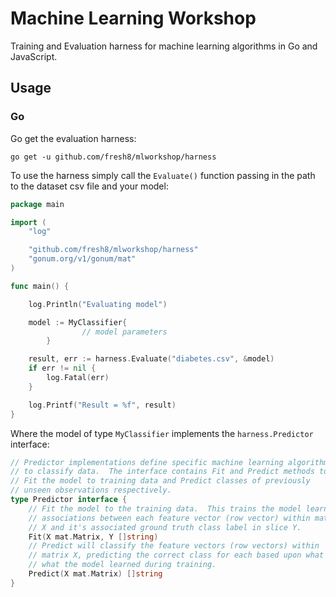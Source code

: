 # Machine Learning Workshop

Training and Evaluation harness for machine learning algorithms in Go and JavaScript.

## Usage

### Go

Go get the evaluation harness:

```
go get -u github.com/fresh8/mlworkshop/harness
```

To use the harness simply call the `Evaluate()` function passing in the path to the dataset csv file and your model:

``` go
package main

import (
	"log"

	"github.com/fresh8/mlworkshop/harness"
	"gonum.org/v1/gonum/mat"
)

func main() {

	log.Println("Evaluating model")

	model := MyClassifier{
                // model parameters
        }

	result, err := harness.Evaluate("diabetes.csv", &model)
	if err != nil {
		log.Fatal(err)
	}

	log.Printf("Result = %f", result)
}
```

Where the model of type `MyClassifier` implements the `harness.Predictor` interface:

``` go
// Predictor implementations define specific machine learning algorithms
// to classify data.  The interface contains Fit and Predict methods to
// Fit the model to training data and Predict classes of previously
// unseen observations respectively.
type Predictor interface {
	// Fit the model to the training data.  This trains the model learning
	// associations between each feature vector (row vector) within matrix
	// X and it's associated ground truth class label in slice Y.
	Fit(X mat.Matrix, Y []string)
	// Predict will classify the feature vectors (row vectors) within
	// matrix X, predicting the correct class for each based upon what
	// what the model learned during training.
	Predict(X mat.Matrix) []string
}
``` 
